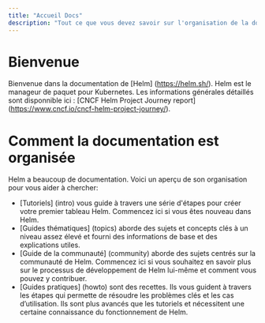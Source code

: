 ```yaml
---
title: "Accueil Docs"
description: "Tout ce que vous devez savoir sur l'organisation de la documentation."
---
```


# Bienvenue

Bienvenue dans la documentation de [Helm] (https://helm.sh/). Helm est le manageur de paquet pour Kubernetes. Les informations générales détaillés sont disponnible ici : [CNCF Helm Project Journey report] (https://www.cncf.io/cncf-helm-project-journey/).

# Comment la documentation est organisée

Helm a beaucoup de documentation. Voici un aperçu de son organisation
pour vous aider à chercher:

- [Tutoriels] (intro) vous guide à travers une série d'étapes pour créer votre premier tableau Helm. Commencez ici si vous êtes nouveau dans Helm.
- [Guides thématiques] (topics) aborde des sujets et concepts clés à un niveau assez élevé et fourni des informations de base et des explications utiles.
- [Guide de la communauté] (community) aborde des sujets centrés sur la communauté de Helm. Commencez ici si vous souhaitez en savoir plus sur le processus de développement de Helm lui-même et comment vous pouvez y contribuer.
- [Guides pratiques] (howto) sont des recettes. Ils vous guident à travers les étapes qui permette de résoudre les problèmes clés et les cas d’utilisation. Ils sont plus avancés que les tutoriels et nécessitent une certaine connaissance du fonctionnement de Helm.